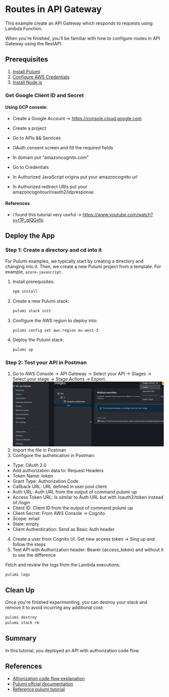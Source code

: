 # Routes in API Gateway

This example create an API Gateway which responds to requests using Lambda Function.

When you're finished, you'll be familiar with how to configure routes in API Gateway using the RestAPI.

## Prerequisites

1. [Install Pulumi](https://www.pulumi.com/docs/get-started/install/)
2. [Configure AWS Credentials](https://www.pulumi.com/docs/intro/cloud-providers/aws/setup/)
3. [Install Node.js](https://www.pulumi.com/docs/intro/languages/javascript/)
### Get Google Client ID and Secret
#### Using GCP console:

- Create a Google Account -> https://console.cloud.google.com

- Create a project

- Go to APIs && Services
  
- OAuth consent screen and fill the required fields
  
- In domain put "amazoncognito.com"
  
- Go to Credentials
  
- In Authorized JavaScript origins put your amazoncognito url
  
- In Authorized redirect URIs put your amazoncognitourl/oauth2/idpresponse

#### References
- I found this tutorial very useful -> https://www.youtube.com/watch?v=r1P_glQGvfo

## Deploy the App

### Step 1: Create a directory and cd into it

For Pulumi examples, we typically start by creating a directory and changing into it. Then, we create a new Pulumi project from a template. For example, `azure-javascript`.

1. Install prerequisites:

    ```bash
    npm install
    ```

2. Create a new Pulumi stack:

    ```bash
    pulumi stack init
    ```

3. Configure the AWS region to deploy into:

    ```bash
    pulumi config set aws:region eu-west-3
    ```

4. Deploy the Pulumi stack:

    ```bash
    pulumi up
    ```

### Step 2: Test your API in Postman
1. Go to AWS Console -> API Gateway -> Select your API -> Stages -> Select your stage -> Stage Actions -> Export.
![AWS Console](image.png)
2. Import the file in Postman
3. Configure the authetication in Postman:
- Type: OAuth 2.0
- Add authorization data to: Request Headers
- Token Name: token
- Grant Type: Authorization Code
- Callback URL: URL defined in user pool client
- Auth URL: Auth URL from the output of command pulumi up
- Access Token URL: Is similar to Auth URL but with /oauth2/token instead of /login
- Client ID: Client ID from the output of command pulumi up
- Client Secret: From AWS Console -> Cognito
- Scope: email
- State: empty
- Client Authentication: Send as Basic Auth header
4. Create a user from Cognito UI. Get new access token -> Sing up and follow the steps
5. Test API with Authorization header: Bearer {access_token} and without it to see the difference

Fetch and review the logs from the Lambda executions:

```bash
pulumi logs
```
## Clean Up

Once you're finished experimenting, you can destroy your stack and remove it to avoid incurring any additional cost:

```bash
pulumi destroy
pulumi stack rm
```

## Summary

In this tutorial, you deployed an API with authorization code flow.

## References
- [Athorization code flow explanation](https://auth0.com/docs/get-started/authentication-and-authorization-flow/authorization-code-flow)
- [Pulumi offcial documentation](https://www.pulumi.com/registry/packages/aws/api-docs/)
- [Reference pulumi tutorial](https://www.pulumi.com/registry/packages/aws-apigateway/how-to-guides/aws-apigateway-ts-routes/)